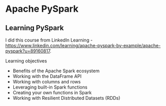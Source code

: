 # Apache PySpark
## Learning PySpark

I did this course from LinkedIn Learning - https://www.linkedin.com/learning/apache-pyspark-by-example/apache-pyspark?u=89160817.

Learning objectives
* Benefits of the Apache Spark ecosystem
* Working with the DataFrame API
* Working with columns and rows
* Leveraging built-in Spark functions
* Creating your own functions in Spark
* Working with Resilient Distributed Datasets (RDDs)

